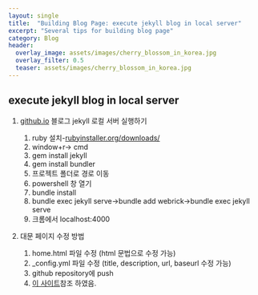 ```yaml
---
layout: single
title:  "Building Blog Page: execute jekyll blog in local server" 
excerpt: "Several tips for building blog page"
category: Blog
header:
  overlay_image: assets/images/cherry_blossom_in_korea.jpg
  overlay_filter: 0.5 
  teaser: assets/images/cherry_blossom_in_korea.jpg
---
```


## execute jekyll blog in local server

1. [github.io](http://github.io) 블로그 jekyll 로컬 서버 실행하기
    1. ruby 설치-[rubyinstaller.org/downloads/](https://rubyinstaller.org/downloads/)
    2. window+r→ cmd
    3. gem install jekyll
    4. gem install bundler
    5. 프로젝트 폴더로 경로 이동
    6. powershell 창 열기
    7. bundle install
    8. bundle exec jekyll serve→bundle add webrick→bundle exec jekyll serve
    9. 크롬에서 localhost:4000

2. 대문 페이지 수정 방법
   1. home.html 파일 수정 (html 문법으로 수정 가능)
   2. _config.yml 파일 수정 (title, description, url, baseurl 수정 가능)
   3. github repository에 push
   4. [이 사이트](https://sun0te.github.io/blog/blog_custom/)참조 하였음.

